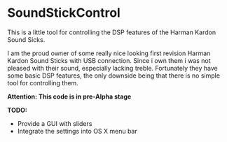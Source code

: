 # SoundStickControl
This is a little tool for controlling the DSP features of the Harman Kardon Sound Sicks.

I am the proud owner of some really nice looking first revision Harman Kardon Sound Sticks with USB connection. Since i own them i was not pleased with their sound, especially lacking treble. Fortunately they have some basic DSP features, the only downside being that there is no simple tool for controlling them.

**Attention: This code is in pre-Alpha stage**


**TODO:**
* Provide a GUI with sliders
* Integrate the settings into OS X menu bar
